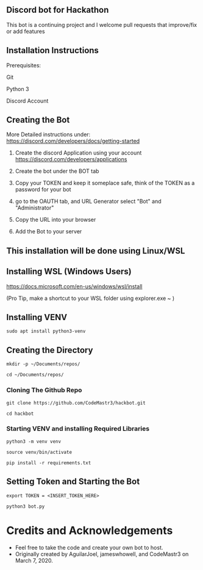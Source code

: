 ## Discord bot for Hackathon
This bot is a continuing project and I welcome pull requests that improve/fix or add features







## Installation Instructions

Prerequisites:

Git 

Python 3

Discord Account


## Creating the Bot

More Detailed instructions under: https://discord.com/developers/docs/getting-started
1.  Create the discord Application using your account
https://discord.com/developers/applications

2.  Create the bot under the BOT tab
   
3.  Copy your TOKEN and keep it someplace safe, think of the TOKEN as a password for your bot

4.  go to the OAUTH tab, and URL Generator select "Bot" and "Administrator"

5.  Copy the URL into your browser

6.  Add the Bot to your server  


## This installation will be done using Linux/WSL

## Installing WSL (Windows Users)

https://docs.microsoft.com/en-us/windows/wsl/install

(Pro Tip, make a shortcut to your WSL folder using explorer.exe ~ )

## Installing VENV

`sudo apt install python3-venv`

##

## Creating the Directory

`mkdir -p ~/Documents/repos/`

`cd ~/Documents/repos/`

### Cloning The Github Repo
`git clone https://github.com/CodeMastr3/hackbot.git`

`cd hackbot`


### Starting VENV and installing Required Libraries

`python3 -m venv venv`

`source venv/bin/activate`

`pip install -r requirements.txt`

## Setting Token and Starting the Bot

`export TOKEN = <INSERT_TOKEN_HERE> `

`python3 bot.py`


# Credits and Acknowledgements
* Feel free to take the code and create your own bot to host.
* Originally created by AguilarJoel, jameswhowell, and CodeMastr3 on March 7, 2020.
